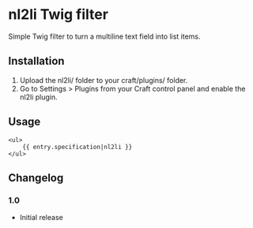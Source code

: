 # nl2li Twig filter

Simple Twig filter to turn a multiline text field into list items.

## Installation

1.  Upload the nl2li/ folder to your craft/plugins/ folder.
2.  Go to Settings > Plugins from your Craft control panel and enable the nl2li plugin.

## Usage

```
<ul>
    {{ entry.specification|nl2li }}
</ul>
````

## Changelog

### 1.0

* Initial release
